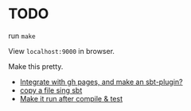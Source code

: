 # TODO

run `make`

View `localhost:9000` in browser.

Make this pretty.

- [Integrate with gh pages, and make an sbt-plugin?][1]
- [copy a file sing sbt][2]
- [Make it run after compile & test][3]

[1]: https://github.com/pme123/github-pages-demo
[2]: https://stackoverflow.com/questions/8554992/how-to-attach-custom-task-to-execute-before-the-test-task-in-sbt
[3]: https://stackoverflow.com/questions/8554992/how-to-attach-custom-task-to-execute-before-the-test-task-in-sbt
